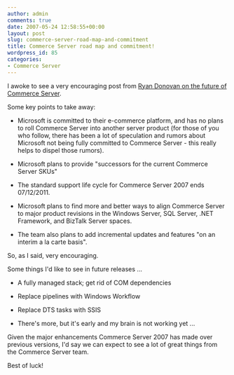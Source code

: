 ```yaml
---
author: admin
comments: true
date: 2007-05-24 12:58:55+00:00
layout: post
slug: commerce-server-road-map-and-commitment
title: Commerce Server road map and commitment!
wordpress_id: 85
categories:
- Commerce Server
---
```


I awoke to see a very encouraging post from [Ryan Donovan on the future of Commerce Server](http://blogs.msdn.com/rdonovan/archive/2007/05/23/update-on-commerce-server-futures.aspx).




Some key points to take away:






  * Microsoft is committed to their e-commerce platform, and has no plans to roll Commerce Server into another server product (for those of you who follow, there has been a lot of speculation and rumors about Microsoft not being fully committed to Commerce Server - this really helps to dispel those rumors).


  * Microsoft plans to provide "successors for the current Commerce Server SKUs"


  * The standard support life cycle for Commerce Server 2007 ends 07/12/2011.


  * Microsoft plans to find more and better ways to align Commerce Server to major product revisions in the Windows Server, SQL Server, .NET Framework, and BizTalk Server spaces.


  * The team also plans to add incremental updates and features "on an interim a la carte basis".



So, as I said, very encouraging.




Some things I'd like to see in future releases ...






  * A fully managed stack; get rid of COM dependencies


  * Replace pipelines with Windows Workflow


  * Replace DTS tasks with SSIS


  * There's more, but it's early and my brain is not working yet ...



Given the major enhancements Commerce Server 2007 has made over previous versions, I'd say we can expect to see a lot of great things from the Commerce Server team.




Best of luck!
